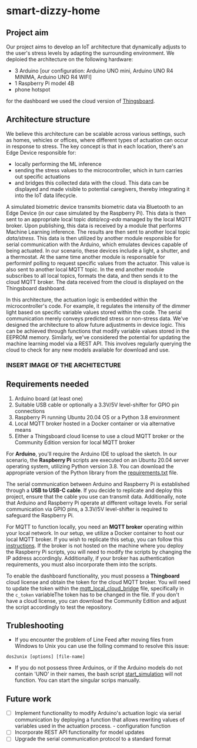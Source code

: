 # smart-dizzy-home
## Project aim
Our project aims to develop an IoT architecture that dynamically adjusts to the user's stress levels by adapting the surrounding environment. We deploied the architecture on the following hardware:

- 3 Arduino [our configuration: Arduino UNO mini, Arduino UNO R4 MINIMA, Arduino UNO R4 WIFI]
- 1 Raspberry Pi model 4B
- phone hotspot

for the dashboard we used the cloud version of [Thingsboard](https://thingsboard.io/).

## Architecture structure
We believe this architecture can be scalable across various settings, such as homes, vehicles or offices, where different types of actuation can occur in response to stress. The key concept is that in each location, there's an Edge Device responsible for:
- locally performing the ML inference
- sending the stress values to the microcontroller, which in turn carries out specific actuations
- and bridges this collected data with the cloud.
This data can be displayed and made visible to potential caregivers, thereby integrating it into the IoT data lifecycle.

A simulated biometric device transmits biometric data via Bluetooth to an Edge Device (in our case simulated by the Raspberry Pi). This data is then sent to an appropriate local topic _data/ecg-eda_ managed by the local MQTT broker. Upon publishing, this data is received by a module that performs Machine Learning inference. The results are then sent to another local topic _data/stress_. This data is then utilized by another module responsible for serial communication with the Arduino, which emulates devices capable of being actuated. In our scenario, these devices include a light, a shutter, and a thermostat. At the same time another module is responsable for performinf polling to request specific values from the actuator. This value is also sent to another local MQTT topic. In the end another module subscribes to all local topics, formats the data, and then sends it to the cloud MQTT broker. The data received from the cloud is displayed on the Thingsboard dashboard.

In this architecture, the actuation logic is embedded within the microcontroller's code. For example, it regulates the intensity of the dimmer light based on specific variable values stored within the code. The serial communication merely conveys predicted stress or non-stress data. We've designed the architecture to allow future adjustments in device logic. This can be achieved through functions that modify variable values stored in the EEPROM memory. Similarly, we've considered the potential for updating the machine learning model via a REST API. This involves regularly querying the cloud to check for any new models available for download and use.

### INSERT IMAGE OF THE ARCHITECTURE

## Requirements needed

  1. Arduino board (at least one)
  2. Suitable USB cable or optionally a 3.3V/5V level-shifter for GPIO pin connections
  3. Raspberry Pi running Ubuntu 20.04 OS or a Python 3.8 environment
  4. Local MQTT broker hosted in a Docker container or via alternative means
  5. Either a Thingsboard cloud license to use a cloud MQTT broker or the Community Edition version for local MQTT broker

For **Arduino**, you'll require the Arduino IDE to upload the sketch.
In our scenario, the **Raspberry Pi** scripts are executed on an Ubuntu 20.04 server operating system, utilizing Python version 3.8. You can download the appropriate version of the Python library from the [requirements.txt](https://github.com/Federica-B/smart-dizzy-home/blob/main/requirements.txt) file.


The serial communication between Arduino and Raspberry Pi is established through a **USB to USB-C cable**. If you decide to replicate and deploy this project, ensure that the cable you use can transmit data. Additionally, note that Arduino and Raspberry Pi operate at different voltage levels. For serial communication via GPIO pins, a 3.3V/5V level-shifter is required to safeguard the Raspberry Pi.

For MQTT to function locally, you need an **MQTT broker** operating within your local network. In our setup, we utilize a Docker container to host our local MQTT broker. If you wish to replicate this setup, you can follow this [instructions](https://github.com/sukesh-ak/setup-mosquitto-with-docker). If the broker is not hosted on the machine where you deploy the Raspberry Pi scripts, you will need to modify the scripts by changing the IP address accordingly. Additionally, if your broker has authentication requirements, you must also incorporate them into the scripts.

To enable the dashboard functionality, you must possess a **Thingboard** cloud license and obtain the token for the cloud MQTT broker. You will need to update the token within the [mqtt_local_cloud_bridge](https://github.com/Federica-B/smart-dizzy-home/blob/main/raspy/mqtt_local_cloud_bridge/mqtt_local_cloud_bridge) file, specifically in the ```c_token``` variableThe token has to be changed in the file. If you don't have a cloud license, you can download the Community Edition and adjust the script accordingly to test the repository.

## Trubleshooting
- If you encounter the problem of Line Feed after moving files from Windows to Unix you can use the folling command to resolve this issue:
```
dos2unix [options] [file-name]
```
- If you do not possess three Arduinos, or if the Arduino models do not contain 'UNO' in their names, the bash script [start_simulation](https://github.com/Federica-B/smart-dizzy-home/blob/main/raspy/raspy_scripts/start_simulation) will not function. You can start the singular scrips manually.

## Future work
- [ ] Implement functionality to modify Arduino's actuation logic via serial communication by deploying a function that allows rewriting values of variables used in the actuation process. - configuration function
- [ ] Incorporate REST API functionality for model updates
- [ ] Upgrade the serial communication protocol to a standard format
